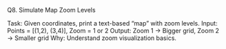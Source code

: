 Q8. Simulate Map Zoom Levels

Task: Given coordinates, print a text-based “map” with zoom levels.
Input: Points = [(1,2), (3,4)], Zoom = 1 or 2
Output: Zoom 1 → Bigger grid, Zoom 2 → Smaller grid
Why: Understand zoom visualization basics.